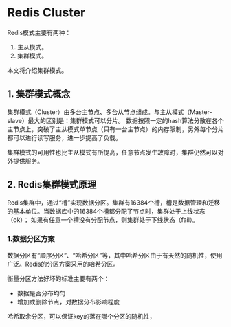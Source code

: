 # Redis Cluster

Redis模式主要有两种：
1. 主从模式。
2. 集群模式。

本文将介绍集群模式。

## 1. 集群模式概念
集群模式（Cluster）由多台主节点、多台从节点组成。与主从模式（Master-slave）最大的区别是：集群模式可以分片。
数据按照一定的hash算法分散在各个主节点上，突破了主从模式单节点（只有一台主节点）的内存限制，另外每个分片都可以进行读写服务，进一步提高了负载。

集群模式的可用性也比主从模式有所提高，任意节点发生故障时，集群仍然可以对外提供服务。

## 2. Redis集群模式原理
Redis集群中，通过“槽”实现数据分区。集群有16384个槽，槽是数据管理和迁移的基本单位。当数据库中的16384个槽都分配了节点时，集群处于上线状态（ok）；
如果有任意一个槽没有分配节点，则集群处于下线状态（fail）。

### 1.数据分区方案
数据分区有“顺序分区”、“哈希分区”等，其中哈希分区由于有天然的随机性，使用广泛。Redis的分区方案采用的哈希分区。

衡量分区方法好坏的标准主要有两个：
* 数据是否分布均匀
* 增加或删除节点，对数据分布影响程度

哈希取余分区，可以保证key的落在哪个分区的随机性，

